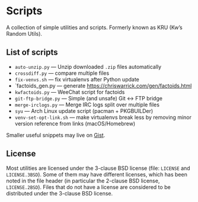 Scripts
=======

A collection of simple utilities and scripts. Formerly known as KRU (Kw’s Random Utils).

List of scripts
---------------

* `auto-unzip.py` — Unzip downloaded `.zip` files automatically
* `crossdiff.py` — compare multiple files
* `fix-venvs.sh` — fix virtualenvs after Python update
* `factoids_gen.py — generate <https://chriswarrick.com/gen/factoids.html>
* `kwfactoids.py` — WeeChat script for factoids
* `git-ftp-bridge.py` — Simple (and unsafe) Git ↔ FTP bridge
* `merge-irclogs.py` — Merge IRC logs split over multiple files
* `syu` — Arch Linux update script (pacman + PKGBUILDer)
* `venv-set-opt-link.sh` — make virtualenvs break less by removing minor version reference from links (macOS/Homebrew)

Smaller useful snippets may live on [Gist](https://gist.github.com/Kwpolska).

License
-------

Most utilities are licensed under the 3-clause BSD license (file: `LICENSE` and `LICENSE.3BSD`). Some of them may have different licenses, which has been noted in the file header (in particular the 2-clause BSD license, `LICENSE.2BSD`). Files that do not have a license are considered to be distributed under the 3-clause BSD license.
